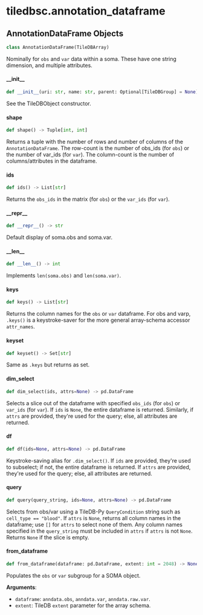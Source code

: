 <a id="tiledbsc.annotation_dataframe"></a>

# tiledbsc.annotation\_dataframe

<a id="tiledbsc.annotation_dataframe.AnnotationDataFrame"></a>

## AnnotationDataFrame Objects

```python
class AnnotationDataFrame(TileDBArray)
```

Nominally for `obs` and `var` data within a soma. These have one string dimension, and multiple attributes.

<a id="tiledbsc.annotation_dataframe.AnnotationDataFrame.__init__"></a>

#### \_\_init\_\_

```python
def __init__(uri: str, name: str, parent: Optional[TileDBGroup] = None)
```

See the TileDBObject constructor.

<a id="tiledbsc.annotation_dataframe.AnnotationDataFrame.shape"></a>

#### shape

```python
def shape() -> Tuple[int, int]
```

Returns a tuple with the number of rows and number of columns of the `AnnotationDataFrame`.
The row-count is the number of obs_ids (for `obs`) or the number of var_ids (for `var`).
The column-count is the number of columns/attributes in the dataframe.

<a id="tiledbsc.annotation_dataframe.AnnotationDataFrame.ids"></a>

#### ids

```python
def ids() -> List[str]
```

Returns the `obs_ids` in the matrix (for `obs`) or the `var_ids` (for `var`).

<a id="tiledbsc.annotation_dataframe.AnnotationDataFrame.__repr__"></a>

#### \_\_repr\_\_

```python
def __repr__() -> str
```

Default display of soma.obs and soma.var.

<a id="tiledbsc.annotation_dataframe.AnnotationDataFrame.__len__"></a>

#### \_\_len\_\_

```python
def __len__() -> int
```

Implements `len(soma.obs)` and `len(soma.var)`.

<a id="tiledbsc.annotation_dataframe.AnnotationDataFrame.keys"></a>

#### keys

```python
def keys() -> List[str]
```

Returns the column names for the `obs` or `var` dataframe.  For obs and varp, `.keys()` is a
keystroke-saver for the more general array-schema accessor `attr_names`.

<a id="tiledbsc.annotation_dataframe.AnnotationDataFrame.keyset"></a>

#### keyset

```python
def keyset() -> Set[str]
```

Same as `.keys` but returns as set.

<a id="tiledbsc.annotation_dataframe.AnnotationDataFrame.dim_select"></a>

#### dim\_select

```python
def dim_select(ids, attrs=None) -> pd.DataFrame
```

Selects a slice out of the dataframe with specified `obs_ids` (for `obs`) or `var_ids` (for
`var`).  If `ids` is `None`, the entire dataframe is returned.  Similarly, if `attrs` are
provided, they're used for the query; else, all attributes are returned.

<a id="tiledbsc.annotation_dataframe.AnnotationDataFrame.df"></a>

#### df

```python
def df(ids=None, attrs=None) -> pd.DataFrame
```

Keystroke-saving alias for `.dim_select()`. If `ids` are provided, they're used
to subselect; if not, the entire dataframe is returned. If `attrs` are provided,
they're used for the query; else, all attributes are returned.

<a id="tiledbsc.annotation_dataframe.AnnotationDataFrame.query"></a>

#### query

```python
def query(query_string, ids=None, attrs=None) -> pd.DataFrame
```

Selects from obs/var using a TileDB-Py `QueryCondition` string such as `cell_type ==
"blood"`.  If `attrs` is `None`, returns all column names in the dataframe; use `[]` for
`attrs` to select none of them.  Any column names specified in the `query_string` must be
included in `attrs` if `attrs` is not `None`.  Returns `None` if the slice is empty.

<a id="tiledbsc.annotation_dataframe.AnnotationDataFrame.from_dataframe"></a>

#### from\_dataframe

```python
def from_dataframe(dataframe: pd.DataFrame, extent: int = 2048) -> None
```

Populates the `obs` or `var` subgroup for a SOMA object.

**Arguments**:

- `dataframe`: `anndata.obs`, `anndata.var`, `anndata.raw.var`.
- `extent`: TileDB `extent` parameter for the array schema.


